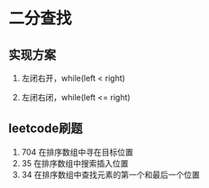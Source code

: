 # 二分查找

## 实现方案
1. 左闭右开，while(left < right)

2. 左闭右闭，while(left <= right)


## leetcode刷题
1. 704 在排序数组中寻在目标位置
2. 35 在排序数组中搜索插入位置
3. 34 在排序数组中查找元素的第一个和最后一个位置


